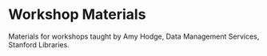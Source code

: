 # Workshop Materials

Materials for workshops taught by Amy Hodge, Data Management Services, Stanford Libraries.
